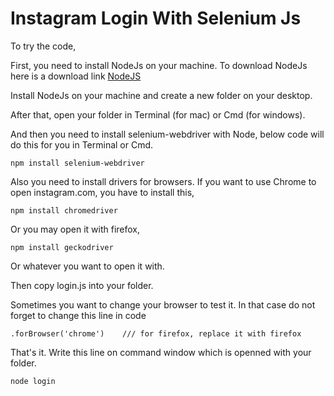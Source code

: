 # Instagram Login With Selenium Js

To try the code,

First, you need to install NodeJs on your machine. To download NodeJs here is a download link  [NodeJS](https://nodejs.org/en/download/) 

Install NodeJs on your machine and create a new folder on your desktop.

After that, open your folder in Terminal (for mac) or Cmd (for windows).

And then you need to install selenium-webdriver with Node, below code will do this for you in Terminal or Cmd.
```
npm install selenium-webdriver
```

Also you need to install drivers for browsers. If you want to use Chrome to open instagram.com, you have to install this,
```
npm install chromedriver
```

Or you may open it with firefox,
```
npm install geckodriver
```
Or whatever you want to open it with.

Then copy login.js into your folder.

Sometimes you want to change your browser to test it. In that case do not forget to change this line in code 
```
.forBrowser('chrome')    /// for firefox, replace it with firefox
```
That's it. Write this line on command window which is openned with your folder.
```
node login
```
